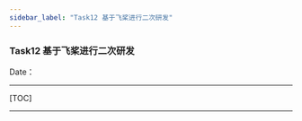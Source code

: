 ```yaml
---
sidebar_label: "Task12 基于飞桨进行二次研发"
---
```


### Task12 基于飞桨进行二次研发

Date：

------



[TOC]



------

